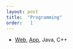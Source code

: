 ```yaml
---
layout: post
title:  "Programming"
order:   1
---
```

- <a href="http://gavinrob.com/web-development/">Web</a>, <a href="http://gavinrob.com/app/">App<a>, Java, C++
